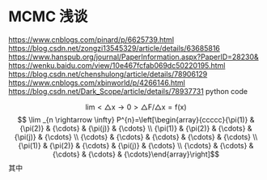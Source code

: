 # MCMC 浅谈

https://www.cnblogs.com/pinard/p/6625739.html
https://blog.csdn.net/zongzi13545329/article/details/63685816
https://www.hanspub.org/journal/PaperInformation.aspx?PaperID=28230&
https://wenku.baidu.com/view/10e467fcfab069dc50220195.html
https://blog.csdn.net/chenshulong/article/details/78906129
https://www.cnblogs.com/xbinworld/p/4266146.html
https://blog.csdn.net/Dark_Scope/article/details/78937731  python code

 $$\mathrm{lim}<\triangle \mathrm{x} \rightarrow 0>\triangle \mathrm{F} / \triangle \mathrm{x}=\mathrm{f}(\mathrm{x})$$
$$ \lim _{n \rightarrow \infty} P^{n}=\left[\begin{array}{ccccc}{\pi(1)} & {\pi(2)} & {\cdots} & {\pi(j)} & {\cdots} \\ {\pi(1)} & {\pi(2)} & {\cdots} & {\pi(j)} & {\cdots} \\ {\cdots} & {\cdots} & {\cdots} & {\cdots} & {\cdots} \\ {\pi(1)} & {\pi(2)} & {\cdots} & {\pi(j)} & {\cdots} \\ {\cdots} & {\cdots} & {\cdots} & {\cdots} & {\cdots}\end{array}\right]$$
其中
